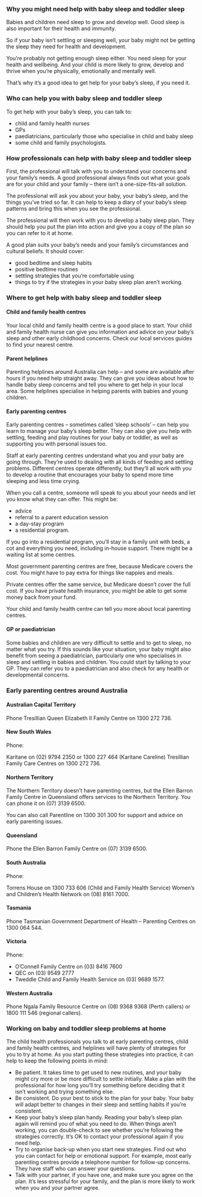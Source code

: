 ### Why you might need help with baby sleep and toddler sleep ###
Babies and children need sleep to grow and develop well. Good sleep is also important for their health and immunity.

So if your baby isn’t settling or sleeping well, your baby might not be getting the sleep they need for health and development.

You’re probably not getting enough sleep either. You need sleep for your health and wellbeing. And your child is more likely to grow, develop and thrive when you’re physically, emotionally and mentally well.

That’s why it’s a good idea to get help for your baby’s sleep, if you need it.

### Who can help you with baby sleep and toddler sleep ###
To get help with your baby’s sleep, you can talk to:

- child and family health nurses
- GPs
- paediatricians, particularly those who specialise in child and baby sleep
- some child and family psychologists.


### How professionals can help with baby sleep and toddler sleep ###
First, the professional will talk with you to understand your concerns and your family’s needs. A good professional always finds out what your goals are for your child and your family – there isn’t a one-size-fits-all solution.

The professional will ask you about your baby, your baby’s sleep, and the things you’ve tried so far. It can help to keep a diary of your baby’s sleep patterns and bring this when you see the professional.

The professional will then work with you to develop a baby sleep plan. They should help you put the plan into action and give you a copy of the plan so you can refer to it at home.

A good plan suits your baby’s needs and your family’s circumstances and cultural beliefs. It should cover:

- good bedtime and sleep habits
- positive bedtime routines
- settling strategies that you’re comfortable using
- things to try if the strategies in your baby sleep plan aren’t working.


### Where to get help with baby sleep and toddler sleep ###

#### Child and family health centres ####
Your local child and family health centre is a good place to start. Your child and family health nurse can give you information and advice on your baby’s sleep and other early childhood concerns. Check our local services guides to find your nearest centre.

#### Parent helplines ####
Parenting helplines around Australia can help – and some are available after hours if you need help straight away. They can give you ideas about how to handle baby sleep concerns and tell you where to get help in your local area. Some helplines specialise in helping parents with babies and young children.

#### Early parenting centres ####
Early parenting centres – sometimes called ‘sleep schools’ – can help you learn to manage your baby’s sleep better. They can also give you help with settling, feeding and play routines for your baby or toddler, as well as supporting you with personal issues too.

Staff at early parenting centres understand what you and your baby are going through. They’re used to dealing with all kinds of feeding and settling problems. Different centres operate differently, but they’ll all work with you to develop a routine that encourages your baby to spend more time sleeping and less time crying.

When you call a centre, someone will speak to you about your needs and let you know what they can offer. This might be:

- advice
- referral to a parent education session
- a day-stay program
- a residential program.


If you go into a residential program, you’ll stay in a family unit with beds, a cot and everything you need, including in-house support. There might be a waiting list at some centres.

Most government parenting centres are free, because Medicare covers the cost. You might have to pay extra for things like nappies and meals.

Private centres offer the same service, but Medicare doesn’t cover the full cost. If you have private health insurance, you might be able to get some money back from your fund.

Your child and family health centre can tell you more about local parenting centres.

#### GP or paediatrician ####
Some babies and children are very difficult to settle and to get to sleep, no matter what you try. If this sounds like your situation, your baby might also benefit from seeing a paediatrician, particularly one who specialises in sleep and settling in babies and children. You could start by talking to your GP. They can refer you to a paediatrician and also check for any health or developmental concerns.

### Early parenting centres around Australia ###
#### Australian Capital Territory ####
Phone Tresillian Queen Elizabeth II Family Centre on 1300 272 736.

#### New South Wales ####
Phone:

Karitane on (02) 9794 2350 or 1300 227 464 (Karitane Careline)
Tresillian Family Care Centres on 1300 272 736.

#### Northern Territory ####
The Northern Territory doesn’t have parenting centres, but the Ellen Barron Family Centre in Queensland offers services to the Northern Territory. You can phone it on (07) 3139 6500.

You can also call Parentline on 1300 301 300 for support and advice on early parenting issues.

#### Queensland ####
Phone the Ellen Barron Family Centre on (07) 3139 6500.

#### South Australia ####
Phone:

Torrens House on 1300 733 606 (Child and Family Health Service)
Women’s and Children’s Health Network on (08) 8161 7000.

#### Tasmania ####
Phone Tasmanian Government Department of Health – Parenting Centres on 1300 064 544.

#### Victoria ####
Phone:

- O’Connell Family Centre on (03) 8416 7600
- QEC on (03) 9549 2777
- Tweddle Child and Family Health Service on (03) 9689 1577.


#### Western Australia ####
Phone Ngala Family Resource Centre on (08) 9368 9368 (Perth callers) or 1800 111 546 (regional callers).

### Working on baby and toddler sleep problems at home ###
The child health professionals you talk to at early parenting centres, child and family health centres, and helplines will have plenty of strategies for you to try at home. As you start putting these strategies into practice, it can help to keep the following points in mind:

- Be patient. It takes time to get used to new routines, and your baby might cry more or be more difficult to settle initially. Make a plan with the professional for how long you’ll try something before deciding that it isn’t working and trying something else.
- Be consistent. Do your best to stick to the plan for your baby. Your baby will adapt better to changes in their sleep and settling habits if you’re consistent.
- Keep your baby’s sleep plan handy. Reading your baby’s sleep plan again will remind you of what you need to do. When things aren’t working, you can double-check to see whether you’re following the strategies correctly. It’s OK to contact your professional again if you need help.
- Try to organise back-up when you start new strategies. Find out who you can contact for help or emotional support. For example, most early parenting centres provide a telephone number for follow-up concerns. They have staff who can answer your questions.
- Talk with your partner, if you have one, and make sure you agree on the plan. It’s less stressful for your family, and the plan is more likely to work when you and your partner agree.

